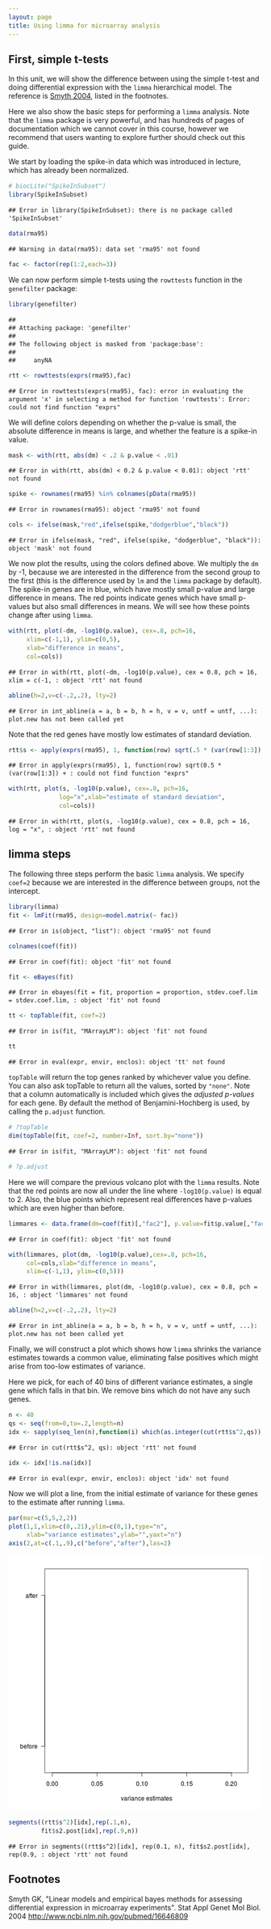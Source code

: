 ```yaml
---
layout: page
title: Using limma for microarray analysis
---
```




## First, simple t-tests

In this unit, we will show the difference between using the simple t-test and doing differential expression with the `limma` hierarchical model. The reference is [Smyth 2004](#foot), listed in the footnotes.

Here we also show the basic steps for performing a `limma` analysis. Note that the `limma` package is very powerful, and has hundreds of pages of documentation which we cannot cover in this course, however we recommend that users wanting to explore further should check out this guide.

We start by loading the spike-in data which was introduced in lecture, which has already been normalized.


```r
# biocLite("SpikeInSubset")
library(SpikeInSubset)
```

```
## Error in library(SpikeInSubset): there is no package called 'SpikeInSubset'
```

```r
data(rma95)
```

```
## Warning in data(rma95): data set 'rma95' not found
```

```r
fac <- factor(rep(1:2,each=3))
```

We can now perform simple t-tests using the `rowttests` function in the `genefilter` package:


```r
library(genefilter)
```

```
## 
## Attaching package: 'genefilter'
## 
## The following object is masked from 'package:base':
## 
##     anyNA
```

```r
rtt <- rowttests(exprs(rma95),fac)
```

```
## Error in rowttests(exprs(rma95), fac): error in evaluating the argument 'x' in selecting a method for function 'rowttests': Error: could not find function "exprs"
```

We will define colors depending on whether the p-value is small, the absolute difference in means is large, and whether the feature is a spike-in value.


```r
mask <- with(rtt, abs(dm) < .2 & p.value < .01)
```

```
## Error in with(rtt, abs(dm) < 0.2 & p.value < 0.01): object 'rtt' not found
```

```r
spike <- rownames(rma95) %in% colnames(pData(rma95))
```

```
## Error in rownames(rma95): object 'rma95' not found
```

```r
cols <- ifelse(mask,"red",ifelse(spike,"dodgerblue","black"))
```

```
## Error in ifelse(mask, "red", ifelse(spike, "dodgerblue", "black")): object 'mask' not found
```

We now plot the results, using the colors defined above. We multiply the `dm` by -1, because we are interested in the difference from the second group to the first (this is the difference used by `lm` and the `limma` package by default). The spike-in genes are in blue, which have mostly small p-value and large difference in means. The red points indicate genes which have small p-values but also small differences in means. We will see how these points change after using `limma`.


```r
with(rtt, plot(-dm, -log10(p.value), cex=.8, pch=16,
     xlim=c(-1,1), ylim=c(0,5),
     xlab="difference in means",
     col=cols))
```

```
## Error in with(rtt, plot(-dm, -log10(p.value), cex = 0.8, pch = 16, xlim = c(-1, : object 'rtt' not found
```

```r
abline(h=2,v=c(-.2,.2), lty=2)
```

```
## Error in int_abline(a = a, b = b, h = h, v = v, untf = untf, ...): plot.new has not been called yet
```

Note that the red genes have mostly low estimates of standard deviation.


```r
rtt$s <- apply(exprs(rma95), 1, function(row) sqrt(.5 * (var(row[1:3]) + var(row[4:6]))))
```

```
## Error in apply(exprs(rma95), 1, function(row) sqrt(0.5 * (var(row[1:3]) + : could not find function "exprs"
```

```r
with(rtt, plot(s, -log10(p.value), cex=.8, pch=16,
              log="x",xlab="estimate of standard deviation",
              col=cols))
```

```
## Error in with(rtt, plot(s, -log10(p.value), cex = 0.8, pch = 16, log = "x", : object 'rtt' not found
```

## limma steps

The following three steps perform the basic `limma` analysis. We specify `coef=2` because we are interested in the difference between groups, not the intercept.


```r
library(limma)
fit <- lmFit(rma95, design=model.matrix(~ fac))
```

```
## Error in is(object, "list"): object 'rma95' not found
```

```r
colnames(coef(fit))
```

```
## Error in coef(fit): object 'fit' not found
```

```r
fit <- eBayes(fit)
```

```
## Error in ebayes(fit = fit, proportion = proportion, stdev.coef.lim = stdev.coef.lim, : object 'fit' not found
```

```r
tt <- topTable(fit, coef=2)
```

```
## Error in is(fit, "MArrayLM"): object 'fit' not found
```

```r
tt
```

```
## Error in eval(expr, envir, enclos): object 'tt' not found
```

`topTable` will return the top genes ranked by whichever value you define. You can also ask topTable to return all the values, sorted by `"none"`. Note that a column automatically is included which gives the *adjusted p-values* for each gene. By default the method of Benjamini-Hochberg is used, by calling the `p.adjust` function.


```r
# ?topTable
dim(topTable(fit, coef=2, number=Inf, sort.by="none"))
```

```
## Error in is(fit, "MArrayLM"): object 'fit' not found
```

```r
# ?p.adjust
```

Here we will compare the previous volcano plot with the `limma` results. Note that the red points are now all under the line where `-log10(p.value)` is equal to 2. Also, the blue points which represent real differences have p-values which are even higher than before.


```r
limmares <- data.frame(dm=coef(fit)[,"fac2"], p.value=fit$p.value[,"fac2"])
```

```
## Error in coef(fit): object 'fit' not found
```

```r
with(limmares, plot(dm, -log10(p.value),cex=.8, pch=16,
     col=cols,xlab="difference in means",
     xlim=c(-1,1), ylim=c(0,5)))
```

```
## Error in with(limmares, plot(dm, -log10(p.value), cex = 0.8, pch = 16, : object 'limmares' not found
```

```r
abline(h=2,v=c(-.2,.2), lty=2)
```

```
## Error in int_abline(a = a, b = b, h = h, v = v, untf = untf, ...): plot.new has not been called yet
```

Finally, we will construct a plot which shows how `limma` shrinks the variance estimates towards a common value, eliminating false positives which might arise from too-low estimates of variance.

Here we pick, for each of 40 bins of different variance estimates, a single gene which falls in that bin. We remove bins which do not have any such genes.


```r
n <- 40
qs <- seq(from=0,to=.2,length=n)
idx <- sapply(seq_len(n),function(i) which(as.integer(cut(rtt$s^2,qs)) == i)[1])
```

```
## Error in cut(rtt$s^2, qs): object 'rtt' not found
```

```r
idx <- idx[!is.na(idx)]
```

```
## Error in eval(expr, envir, enclos): object 'idx' not found
```

Now we will plot a line, from the initial estimate of variance for these genes to the estimate after running `limma`.


```r
par(mar=c(5,5,2,2))
plot(1,1,xlim=c(0,.21),ylim=c(0,1),type="n",
     xlab="variance estimates",ylab="",yaxt="n")
axis(2,at=c(.1,.9),c("before","after"),las=2)
```

![plot of chunk unnamed-chunk-10](figure/using_limma-unnamed-chunk-10-1.png) 

```r
segments((rtt$s^2)[idx],rep(.1,n),
         fit$s2.post[idx],rep(.9,n))
```

```
## Error in segments((rtt$s^2)[idx], rep(0.1, n), fit$s2.post[idx], rep(0.9, : object 'rtt' not found
```

## Footnotes <a name="foot"></a>

Smyth GK, "Linear models and empirical bayes methods for assessing differential expression in microarray experiments". Stat Appl Genet Mol Biol. 2004 <http://www.ncbi.nlm.nih.gov/pubmed/16646809>
